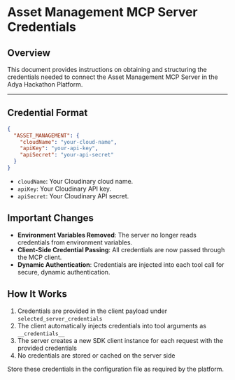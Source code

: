 # Asset Management MCP Server Credentials

## Overview
This document provides instructions on obtaining and structuring the credentials needed to connect the Asset Management MCP Server in the Adya Hackathon Platform.

---

## Credential Format
```json
{
  "ASSET_MANAGEMENT": {
    "cloudName": "your-cloud-name",
    "apiKey": "your-api-key",
    "apiSecret": "your-api-secret"
  }
}
```

- `cloudName`: Your Cloudinary cloud name.
- `apiKey`: Your Cloudinary API key.
- `apiSecret`: Your Cloudinary API secret.

## Important Changes
- **Environment Variables Removed**: The server no longer reads credentials from environment variables.
- **Client-Side Credential Passing**: All credentials are now passed through the MCP client.
- **Dynamic Authentication**: Credentials are injected into each tool call for secure, dynamic authentication.

## How It Works
1. Credentials are provided in the client payload under `selected_server_credentials`
2. The client automatically injects credentials into tool arguments as `__credentials__`
3. The server creates a new SDK client instance for each request with the provided credentials
4. No credentials are stored or cached on the server side

Store these credentials in the configuration file as required by the platform. 